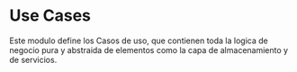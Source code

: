 # Use Cases

Este modulo define los Casos de uso, que contienen toda la logica de negocio pura y abstraida de elementos como la capa de 
almacenamiento y de servicios.

